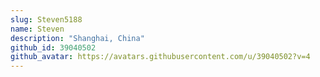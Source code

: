 ```yaml
---
slug: Steven5188
name: Steven
description: "Shanghai, China"
github_id: 39040502
github_avatar: https://avatars.githubusercontent.com/u/39040502?v=4
---
```


